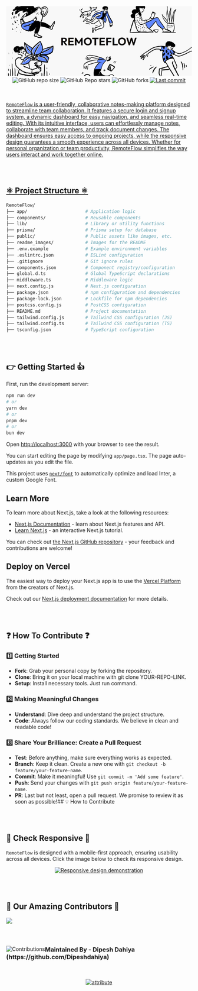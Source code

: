 <div align="center">
  <img src="./readme_images/banner.png" alt="banner" />
</div>
<div align="center">
  <img alt="GitHub repo size" src="https://img.shields.io/github/contributors/Dipeshdahiya/Remoteflow?style=for-the-badge&color=white">
  <img alt="GitHub Repo stars" src="https://img.shields.io/github/stars/Dipeshdahiya/Remoteflow?style=for-the-badge&color=white">
  <img alt="GitHub forks" src="https://img.shields.io/github/forks/Dipeshdahiya/Remoteflow?style=for-the-badge&color=white">
   <a href="https://github.com/Dipeshdahiya/Remoteflow/graphs/contributors">
  <img alt="Last commit" src="https://img.shields.io/github/last-commit/neerajrathore/javascript-handbook?style=for-the-badge&color=white">
</div>
<br><br>

```RemoteFlow``` is a user-friendly, collaborative notes-making platform designed to streamline team collaboration. It features a secure login and signup system, a dynamic dashboard for easy navigation, and seamless real-time editing. With its intuitive interface, users can effortlessly manage notes, collaborate with team members, and track document changes. The dashboard ensures easy access to ongoing projects, while the responsive design guarantees a smooth experience across all devices. Whether for personal organization or team productivity, RemoteFlow simplifies the way users interact and work together online.

<br><br>

## ⚛️ Project Structure ⚛️
```bash
RemoteFlow/
├── app/                      # Application logic
├── components/               # Reusable components
├── lib/                      # Library or utility functions
├── prisma/                   # Prisma setup for database
├── public/                   # Public assets like images, etc.
├── readme_images/            # Images for the README
├── .env.example              # Example environment variables
├── .eslintrc.json            # ESLint configuration
├── .gitignore                # Git ignore rules
├── components.json           # Component registry/configuration
├── global.d.ts               # Global TypeScript declarations
├── middleware.ts             # Middleware logic
├── next.config.js            # Next.js configuration
├── package.json              # npm configuration and dependencies
├── package-lock.json         # Lockfile for npm dependencies
├── postcss.config.js         # PostCSS configuration
├── README.md                 # Project documentation
├── tailwind.config.js        # Tailwind CSS configuration (JS)
├── tailwind.config.ts        # Tailwind CSS configuration (TS)
├── tsconfig.json             # TypeScript configuration

```

<br><br>

## 👉 Getting Started 👍

First, run the development server:

```bash
npm run dev
# or
yarn dev
# or
pnpm dev
# or
bun dev
```

Open [http://localhost:3000](http://localhost:3000) with your browser to see the result.

You can start editing the page by modifying `app/page.tsx`. The page auto-updates as you edit the file.

This project uses [`next/font`](https://nextjs.org/docs/basic-features/font-optimization) to automatically optimize and load Inter, a custom Google Font.

## Learn More

To learn more about Next.js, take a look at the following resources:

- [Next.js Documentation](https://nextjs.org/docs) - learn about Next.js features and API.
- [Learn Next.js](https://nextjs.org/learn) - an interactive Next.js tutorial.

You can check out [the Next.js GitHub repository](https://github.com/vercel/next.js/) - your feedback and contributions are welcome!

## Deploy on Vercel

The easiest way to deploy your Next.js app is to use the [Vercel Platform](https://vercel.com/new?utm_medium=default-template&filter=next.js&utm_source=create-next-app&utm_campaign=create-next-app-readme) from the creators of Next.js.

Check out our [Next.js deployment documentation](https://nextjs.org/docs/deployment) for more details.

<br><br> 

## ❓ How To Contribute ❓

  ### 1️⃣ Getting Started

  - **Fork**: Grab your personal copy by forking the repository.
  - **Clone**: Bring it on your local machine with git clone YOUR-REPO-LINK.
  - **Setup**: Install necessary tools. Just run command.

  ### 2️⃣ Making Meaningful Changes

  - **Understand**: Dive deep and understand the project structure.
  - **Code**: Always follow our coding standards. We believe in clean and readable code!

  ### 3️⃣ Share Your Brilliance: Create a Pull Request

  - **Test**: Before anything, make sure everything works as expected.
  - **Branch**: Keep it clean. Create a new one with `git checkout -b feature/your-feature-name`.
  - **Commit**: Make it meaningful! Use `git commit -m 'Add some feature'`.
  - **Push**: Send your changes with `git push origin feature/your-feature-name`.
  - **PR**: Last but not least, open a pull request. We promise to review it as soon as possible!## 💡 How to Contribute
</div>

<br><br>

## 📲 Check Responsive 📲

```RemoteFlow``` is designed with a mobile-first approach, ensuring usability across all devices. Click the image below to check its responsive design.

<div align="center">
  <a href="https://ui.dev/amiresponsive?url=https://remoteflow.vercel.app/" target="_blank">
    <img src="./readme_images/responsive.png" alt="Responsive design demonstration" />
  </a>
</div>

<br><br>

<div>
  <h2>🙌 Our Amazing Contributors 🙌</h2>
  <a href="https://github.com/Dipeshdahiya/Remoteflow/graphs/contributors" align="center">
  <img src="https://contrib.rocks/image?repo=Dipeshdahiya/Remoteflow&v=1" />
</a>
</div>
<br><br>
<div align="center">
  <img src="https://contrib.rocks/image?repo=Dipeshdahiya/Investment-bot" alt="Contributions" align="left">
  <h3 align="left">Maintained By - Dipesh Dahiya <br>(https://github.com/Dipeshdahiya)</h3>
</div>
<br><br>

<div align="center">
<a href="https://github.com/priyamaggarwal18"><img src="https://img.shields.io/badge/This_Readme_is_made_with_❣️_by-Priyam_Aggarwal-black" alt="attribute"></a>
</div>

